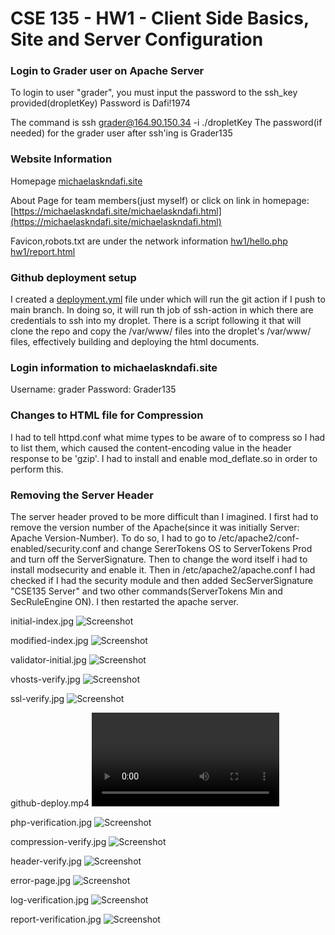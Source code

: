 # CSE 135 - HW1 - Client Side Basics, Site and Server Configuration

### Login to Grader user on Apache Server
To login to user "grader", you must input the password to the ssh_key provided(dropletKey) Password is Dafi!1974

The command is ssh grader@164.90.150.34 -i ./dropletKey
The password(if needed) for the grader user after ssh'ing is Grader135

### Website Information
Homepage
[michaelaskndafi.site](https://michaelaskndafi.site)

About Page for team members(just myself) or click on link in homepage:
[https://michaelaskndafi.site/michaelaskndafi.html](https://michaelaskndafi.site/michaelaskndafi.html)

Favicon,robots.txt are under the network information
[hw1/hello.php](https://michaelaskndafi.site/hw1/hello.php)
[hw1/report.html](https://michaelaskndafi.site/hw1/report.html)

### Github deployment setup
I created a [deployment.yml](https://github.com/MikeDafi/cse135-hw1-deployment/blob/main/.github/workflows/deploy.yml) file under which will run the git action if I push to main branch. In doing so, it will run th job of ssh-action in which there are credentials to ssh into my droplet. There is a script following it that will clone the repo and copy the /var/www/ files into the droplet's /var/www/ files, effectively building and deploying the html documents.

### Login information to michaelaskndafi.site
Username: grader
Password: Grader135

### Changes to HTML file for Compression
I had to tell httpd.conf what mime types to be aware of to compress so I had to list them, which caused the content-encoding value in the header response to be 'gzip'. I had to install and enable mod_deflate.so in order to perform this.

### Removing the Server Header
The server header proved to be more difficult than I imagined. I first had to remove the version number of the Apache(since it was initially Server: Apache Version-Number). To do so, I had to go to /etc/apache2/conf-enabled/security.conf and change SererTokens OS to ServerTokens Prod and turn off the ServerSignature. Then to change the word itself i had to install modsecurity and enable it. Then in /etc/apache2/apache.conf I had checked if I had the security module and then added SecServerSignature "CSE135 Server" and two other commands(ServerTokens Min and SecRuleEngine ON). I then restarted the apache server.

initial-index.jpg
![Screenshot](./initial-index.jpg)

modified-index.jpg
![Screenshot](./modified-index.jpg)

validator-initial.jpg
![Screenshot](./validator-initial.jpg)

vhosts-verify.jpg
![Screenshot](./vhosts-verify.jpg)

ssl-verify.jpg
![Screenshot](./ssl-verify.jpg)

github-deploy.mp4
![Screenshot](./github-deploy.mp4)

php-verification.jpg
![Screenshot](./php-verification.jpg)

compression-verify.jpg
![Screenshot](./compression-verify.jpg)

header-verify.jpg
![Screenshot](./header-verify.jpg)

error-page.jpg
![Screenshot](./error-page.jpg)

log-verification.jpg
![Screenshot](./log-verification.jpg)

report-verification.jpg
![Screenshot](./report-verification.jpg)